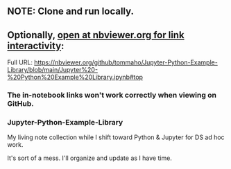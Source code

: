 ## NOTE: Clone and run locally.
## Optionally, <a href="https://nbviewer.org/github/tommaho/Jupyter-Python-Example-Library/blob/main/Jupyter%20-%20Python%20Example%20Library.ipynb#top">open at nbviewer.org for link interactivity</a>:

Full URL:
https://nbviewer.org/github/tommaho/Jupyter-Python-Example-Library/blob/main/Jupyter%20-%20Python%20Example%20Library.ipynb#top


### The in-notebook links won't work correctly when viewing on GitHub.


### Jupyter-Python-Example-Library

My living note collection while I shift toward Python & Jupyter for DS ad hoc work.

It's sort of a mess. I'll organize and update as I have time.
